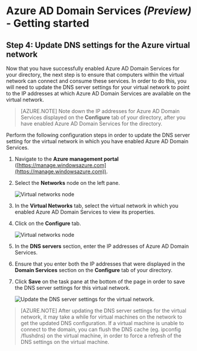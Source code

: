 <properties
	pageTitle="Azure Active Directory Domain Services preview: Getting Started | Microsoft Azure"
	description="Getting started with Azure Active Directory Domain Services"
	services="active-directory-domain-services"
	documentationCenter=""
	authors="mahesh-unnikrishnan"
	manager="udayh"
	editor="femila"/>

<tags
	ms.service="active-directory-domain-services"
	ms.workload="identity"
	ms.tgt_pltfrm="na"
	ms.devlang="na"
	ms.topic="article"
	ms.date="09/29/2015"
	ms.author="mahesh-unnikrishnan"/>

# Azure AD Domain Services *(Preview)* - Getting started

## Step 4: Update DNS settings for the Azure virtual network
Now that you have successfully enabled Azure AD Domain Services for your directory, the next step is to ensure that computers within the virtual network can connect and consume these services. In order to do this, you will need to update the DNS server settings for your virtual network to point to the IP addresses at which Azure AD Domain Services are available on the virtual network.

> [AZURE.NOTE] Note down the IP addresses for Azure AD Domain Services displayed on the **Configure** tab of your directory, after you have enabled Azure AD Domain Services for the directory.

Perform the following configuration steps in order to update the DNS server setting for the virtual network in which you have enabled Azure AD Domain Services.

1. Navigate to the **Azure management portal** ([https://manage.windowsazure.com](https://manage.windowsazure.com)).
2. Select the **Networks** node on the left pane.

    ![Virtual networks node](./media/active-directory-domain-services-getting-started/virtual-network-select.png)

3. In the **Virtual Networks** tab, select the virtual network in which you enabled Azure AD Domain Services to view its properties.
4. Click on the **Configure** tab.

    ![Virtual networks node](./media/active-directory-domain-services-getting-started/virtual-network-configure-tab.png)

5. In the **DNS servers** section, enter the IP addresses of Azure AD Domain Services.
6. Ensure that you enter both the IP addresses that were displayed in the **Domain Services** section on the **Configure** tab of your directory.
7. Click **Save** on the task pane at the bottom of the page in order to save the DNS server settings for this virtual network.

   ![Update the DNS server settings for the virtual network.](./media/active-directory-domain-services-getting-started/update-dns.png)

> [AZURE.NOTE] After updating the DNS server settings for the virtual network, it may take a while for virtual machines on the network to get the updated DNS configuration. If a virtual machine is unable to connect to the domain, you can flush the DNS cache (eg. ipconfig /flushdns) on the virtual machine, in order to force a refresh of the DNS settings on the virtual machine.
